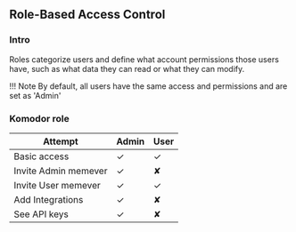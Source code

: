## Role-Based Access Control

### Intro

Roles categorize users and define what account permissions those users have, such as what data they can read or what they can modify.

!!! Note
By default, all users have the same access and permissions and are set as 'Admin'

### Komodor role

| Attempt              | Admin | User |
| -------------------- | ----- | ---- |
| Basic access         | ✓     | ✓    |
| Invite Admin memever | ✓     | ✘    |
| Invite User memever  | ✓     | ✓    |
| Add Integrations     | ✓     | ✘    |
| See API keys         | ✓     | ✘    |

